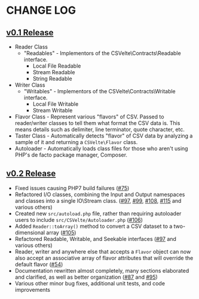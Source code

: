 # CHANGE LOG

## [v0.1 Release](https://github.com/nozavroni/csvelte/milestone/1?closed=1)

 * Reader Class
     * "Readables" - Implementors of the CSVelte\Contracts\Readable interface.
         * Local File Readable
         * Stream Readable
         * String Readable
 * Writer Class
    * "Writables" - Implementors of the CSVelte\Contracts\Writable interface.
         * Local File Writable
         * Stream Writable
 * Flavor Class - Represent various "flavors" of CSV. Passed to reader/writer
       classes to tell them what format the CSV data is. This means details such
       as delimiter, line terminator, quote character, etc.
 * Taster Class - Automatically detects "flavor" of CSV data by analyzing a
       sample of it and returning a ``CSVelte\Flavor`` class.
 * Autoloader - Automatically loads class files for those who aren't using PHP's
       de facto package manager, Composer.

## [v0.2 Release](https://github.com/nozavroni/csvelte/milestone/4?closed=1)

 * Fixed issues causing PHP7 build failures ([#75](https://github.com/nozavroni/csvelte/issues/75))
 * Refactored I/O classes, combining the Input and Output namespaces and classes into a single IO\Stream class.  ([#97](https://github.com/nozavroni/csvelte/issues/97), [#99](https://github.com/nozavroni/csvelte/issues/99), [#108](https://github.com/nozavroni/csvelte/issues/108), [#115](https://github.com/nozavroni/csvelte/issues/115) and various others)
 * Created new ``src/autoload.php`` file, rather than requiring autoloader users to include `src/CSVelte/Autoloader.php` ([#106](https://github.com/nozavroni/csvelte/issues/106))
 * Added ``Reader::toArray()`` method to convert a CSV dataset to a two-dimensional array ([#105](https://github.com/nozavroni/csvelte/issues/105))
 * Refactored Readable, Writable, and Seekable interfaces ([#97](https://github.com/nozavroni/csvelte/issues/97) and various others)
 * Reader, writer and anywhere else that accepts a ``Flavor`` object can now also accept an associative array of flavor attributes that will override the default flavor ([#54](https://github.com/nozavroni/csvelte/issues/54))
 * Documentation rewritten almost completely, many sections elaborated and clarified, as well as better organization ([#87](https://github.com/nozavroni/csvelte/issues/87) and [#95](https://github.com/nozavroni/csvelte/issues/95))
 * Various other minor bug fixes, additional unit tests, and code improvements
